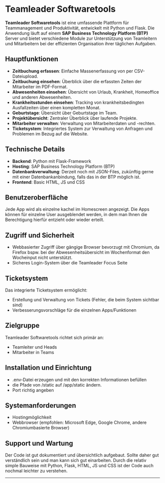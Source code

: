 # Teamleader Softwaretools

**Teamleader Softwaretools** ist eine umfassende Plattform für Teammanagement und Produktivität, entwickelt mit Python und Flask. Die Anwendung läuft auf einem **SAP Business Technology Platform (BTP)** Server und bietet verschiedene Module zur Unterstützung von Teamleitern und Mitarbeitern bei der effizienten Organisation ihrer täglichen Aufgaben.

## Hauptfunktionen

- **Zeitbuchung erfassen**: Einfache Massenerfassung von per CSV-Dateiupload.
- **Zeitbuchung einsehen**: Überblick über die erfassten Zeiten der Mitarbeiter im PDF-Format.
- **Abwesenheiten einsehen**: Übersicht von Urlaub, Krankheit, Homeoffice und anderen Abwesenheiten.
- **Krankheitsstunden einsehen**: Tracking von krankheitsbedingten Ausfallzeiten über einen kompletten Monat.
- **Geburtstage**: Übersicht über Geburtstage im Team.
- **Projektübersicht**: Zentraler Überblick über laufende Projekte.
- **Mitarbeiter verwalten**: Verwaltung von Mitarbeiterdaten und -rechten.
- **Ticketsystem**: Integriertes System zur Verwaltung von Anfragen und Problemen im Bezug auf die Website.

## Technische Details

- **Backend**: Python mit Flask-Framework
- **Hosting**: SAP Business Technology Platform (BTP)
- **Datenbankverwaltung**: Derzeit noch mit JSON-Files, zukünftig gerne mit einer Datenbankanbindung, falls das in der BTP möglich ist.
- **Frontend**: Basic HTML, JS und CSS 

## Benutzeroberfläche

Jede App wird als einzelne kachel im Homescreen angezeigt. Die Apps können für einzelne User ausgeblendet werden, in dem man Ihnen die Berechtigung hierfür entzieht oder wieder erteilt.

## Zugriff und Sicherheit

- Webbasierter Zugriff über gängige Browser bevorzugt mit Chromium, da Firefox bspw. bei der Abwesenheitsübersicht im Wochenformat den Wocheinput nicht unterstützt.
- Sicheres Login-System über die Teamleader Focus Seite

## Ticketsystem

Das integrierte Ticketsystem ermöglicht:

- Erstellung und Verwaltung von Tickets (Fehler, die beim System sichtbar sind)
- Verbesserungsvorschläge für die einzelnen Apps/Funktionen

## Zielgruppe

Teamleader Softwaretools richtet sich primär an:

- Teamleiter und Heads
- Mitarbeiter in Teams

## Installation und Einrichtung

- .env-Datei erzeugen und mit den korrekten Informationen befüllen
- die Pfade von /static auf /app/static ändern.
- Port richtig angeben

## Systemanforderungen

- Hostingmöglichkeit
- Webbrowser (empfohlen: Microsoft Edge, Google Chrome, andere Chromiumbasierte Browser)

## Support und Wartung

Der Code ist gut dokumentiert und übersichtlich aufgebaut. Sollte daher gut verständlich sein und man kann sich gut einarbeiten.
Durch die relativ simple Bauweise mit Python, Flask, HTML, JS und CSS ist der Code auch nochmal leichter zu verstehen.

---
